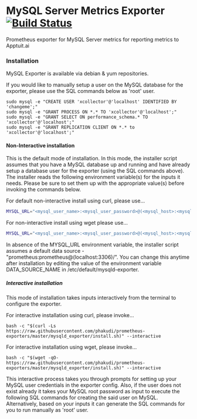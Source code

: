 # MySQL Server Metrics Exporter [![Build Status](https://travis-ci.com/phakudi/prometheus-exporters.svg?branch=master)](https://travis-ci.com/phakudi/prometheus-exporters)

Prometheus exporter for MySQL Server metrics for reporting metrics to Apptuit.ai

### Installation

MySQL Exporter is available via debian & yum repositories.

If you would like to manually setup a user on the MySQL database for the exporter, please use the SQL commands below 
as 'root' user.
 
```
sudo mysql -e "CREATE USER 'xcollector'@'localhost' IDENTIFIED BY 'changeme';"
sudo mysql -e "GRANT PROCESS ON *.* TO 'xcollector'@'localhost';"
sudo mysql -e "GRANT SELECT ON performance_schema.* TO 'xcollector'@'localhost';"
sudo mysql -e "GRANT REPLICATION CLIENT ON *.* to 'xcollector'@'localhost';"
```

#### Non-Interactive installation

This is the default mode of installation. In this mode, the installer script assumes that you have a MySQL database 
up and running and have already setup a database user for the exporter (using the SQL commands above).
The installer reads the following environment variable(s) for the inputs it needs. Please be sure to set them up with 
the appropriate value(s) before invoking the commands below.

For default non-interactive install using curl, please use...

```bash
MYSQL_URL="<mysql_user_name>:<mysql_user_password>@(<mysql_host>:<mysql_port>)/" bash -c "$(curl -Ls https://raw.githubusercontent.com/phakudi/prometheus-exporters/master/mysqld_exporter/install.sh)"
```

For non-interactive install using wget please use...

```bash
MYSQL_URL="<mysql_user_name>:<mysql_user_password>@(<mysql_host>:<mysql_port>)/" bash -c "$(wget -qO- https://raw.githubusercontent.com/phakudi/prometheus-exporters/master/mysqld_exporter/install.sh)"
```

In absence of the MYSQL_URL environment variable, the installer script assumes a default data source - 
"prometheus:prometheus@(localhost:3306)/". You can change this anytime after installation by editing 
the value of the environment variable DATA_SOURCE_NAME in /etc/default/mysqld-exporter.

##### Interactive installation

This mode of installation takes inputs interactively from the terminal to configure the exporter. 
 
For interactive installation using curl, please invoke...
 
```
bash -c "$(curl -Ls https://raw.githubusercontent.com/phakudi/prometheus-exporters/master/mysqld_exporter/install.sh)" --interactive
``` 

For interactive installation using wget, please invoke...

```
bash -c "$(wget -qO- https://raw.githubusercontent.com/phakudi/prometheus-exporters/master/mysqld_exporter/install.sh)" --interactive
```

This interactive process takes you through prompts for setting up your MySQL user credentials in 
the exporter config. Also, if the user does not exist already it takes your MySQL root password as input 
to execute the following SQL commands for creating the said user on MySQL. Alternatively, based on 
your inputs it can generate the SQL commands for you to run manually as 'root' user.
